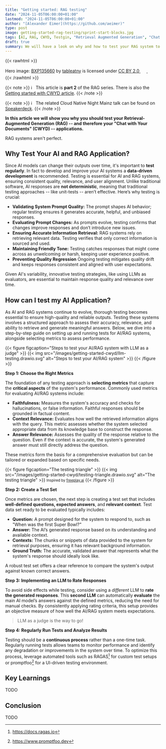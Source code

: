 ```yaml
---
title: "Getting started: RAG testing"
date: "2024-11-05T06:00:00+01:00"
lastmod: "2024-11-05T06:00:00+01:00"
author: "[Alexander Eimer](https://github.com/aeimer)"
type: post
image: getting-started-rag-testing/sprint-start-blocks.jpg
tags: [AI, RAG, CWYD, Testgin, "Retrieval Augmented Generation", "Chat with your documents", "Künstliche Intelligenz"]
draft: true
summary: We will have a look on why and how to test your RAG system to always ensure high quality answers.
---
```


{{< rawhtml >}}
<p style="margin-top: 5px; margin-bottom: 5px;">
    Hero image:
    <a rel="noopener noreferrer" href="https://www.flickr.com/photos/53370644@N06/4976494944">BXP135660</a>
    by
    <a rel="noopener noreferrer" href="https://www.flickr.com/photos/53370644@N06">tableatny</a>
    is licensed under
    <a rel="noopener noreferrer" href="https://creativecommons.org/licenses/by/2.0/?ref=openverse">
        CC BY 2.0
        <img src="https://mirrors.creativecommons.org/presskit/icons/cc.svg" style="height: 1rem; margin: 0 0.1rem; display: inline;" />
        <img src="https://mirrors.creativecommons.org/presskit/icons/by.svg" style="height: 1rem; margin: 0 0.1rem; display: inline;" />
    </a>
</p>
{{< /rawhtml >}}

{{< note >}}
ℹ️&nbsp;&nbsp;
This article is <b>part 2</b> of the RAG series.
There is also the <a href="/posts/getting-started-cwyd/">Getting started with CWYD article</a>.
{{< /note >}}

{{< note >}}
ℹ️&nbsp;&nbsp;
The related Cloud Native Night Mainz talk can be found on
<a href="https://speakerdeck.com/aeimer/ais-secret-weapon-turning-documents-into-knowledge-cwyd">Speakerdeck</a>.
{{< /note >}}

**In this article we will show you why you should test your Retrieval-Augmented Generation (RAG) -- and therefore your "Chat with Your Documents" (CWYD) -- applications.**

RAG systems aren't perfect.

## Why Test Your AI and RAG Application?

Since AI models can change their outputs over time, it's important to **test regularly**.
In fact to develop and improve your AI systems a **data-driven development** is recommended.
Testing is essential for AI and RAG systems, ensuring consistent quality, relevance, and user alignment.
Unlike traditional software, AI responses are **not deterministic**, meaning that traditional testing approaches -- like unit-tests -- aren’t effective.
Here’s why testing is crucial:

- **Validating System Prompt Quality:** The prompt shapes AI behavior; regular testing ensures it generates accurate, helpful, and unbiased responses.
- **Evaluating Prompt Changes:** As prompts evolve, testing confirms that changes improve responses and don’t introduce new issues.
- **Ensuring Accurate Information Retrieval:** RAG systems rely on retrieving relevant data.
  Testing verifies that only correct information is sourced and used.
- **Maintaining Friendly Tone:** Testing catches responses that might come across as unwelcoming or harsh, keeping user experience positive.
- **Preventing Quality Regression** Ongoing testing mitigates quality drift and keeps responses consistent and aligned with user expectations.

Given AI's variability, innovative testing strategies, like using LLMs as evaluators, are essential to maintain response quality and relevance over time.

## How can I test my AI Application?

As AI and RAG systems continue to evolve, thorough testing becomes essential to ensure high-quality and reliable outputs.
Testing these systems involves a structured approach to assess their accuracy, relevance, and ability to retrieve and generate meaningful answers.
Below, we dive into a step-by-step guide on setting up and running tests for AI/RAG systems, alongside selecting metrics to assess performance.

{{< figure figcaption="Steps to test your AI/RAG system with LLM as a judge" >}}
{{< img src="/images/getting-started-cwyd/llm-testing.drawio.svg" alt="Steps to test your AI/RAG system" >}}
{{< /figure >}}

**Step 1: Choose the Right Metrics**

The foundation of any testing approach is **selecting metrics** that capture the **critical aspects** of the system's performance.
Commonly used metrics for evaluating AI/RAG systems include:

- **Faithfulness:** Measures the system's accuracy and checks for hallucinations, or false information.
  Faithful responses should be grounded in factual content.
- **Context Relevance:** Evaluates how well the retrieved information aligns with the query.
  This metric assesses whether the system selected appropriate data from its knowledge base to construct the response.
- **Answer Relevance:** Assesses the quality of the response relative to the question.
  Even if the context is accurate, the system's generated answer must still directly address the question.

These metrics form the basis for a comprehensive evaluation but can be tailored or expanded based on specific needs.

{{< figure figcaption="The testing triangle" >}}
{{< img src="/images/getting-started-cwyd/testing-triangle.drawio.svg" alt="The testing triangle" >}}
<small>Inspired by <a href="https://freeplay.ai/blog/using-llms-to-automatically-evaluate-rag-prompts-pipelines">freeplay.ai</a></small>
{{< /figure >}}

**Step 2: Create a Test Set**

Once metrics are chosen, the next step is creating a test set that includes **well-defined questions, expected answers**, and **relevant context**.
Test data set ready to be evaluated typically includes:

- **Question:** A prompt designed for the system to respond to, such as "When was the first Super Bowl?"
- **Answer:** The AI’s generated response based on its understanding and available context.
- **Contexts:** The chunks or snippets of data provided to the system for retrieval purposes, ensuring it has relevant background information.
- **Ground Truth:** The accurate, validated answer that represents what the system's response should ideally look like.

A robust test set offers a clear reference to compare the system's output against known correct answers.

**Step 3: Implementing an LLM to Rate Responses**

To avoid side effects while testing, consider using a _different_ LLM to **rate the generated responses**.
This **second LLM** can automatically **evaluate** the main AI model’s answers against the defined metrics, reducing the need for manual checks.
By consistently applying rating criteria, this setup provides an objective measure of how well the AI/RAG system meets expectations.

> LLM as a judge is the way to go!

**Step 4: Regularly Run Tests and Analyze Results**

Testing should be a **continuous process** rather than a one-time task.
Regularly running tests allows teams to monitor performance and identify any degradation or improvements in the system over time.
To optimize this process, leverage automated tools such as RAGAS[^101] for custom test setups or promptfoo[^102] for a UI-driven testing environment.

## Key Learnings

TODO

## Conclusion

TODO

<!-- APPENDIX -->

[^101]: https://docs.ragas.io
[^102]: https://www.promptfoo.dev

